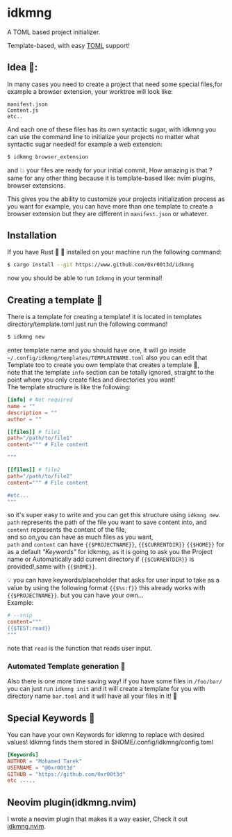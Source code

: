 # idkmng
A TOML based project initializer.

Template-based, with easy [TOML](https://toml.io/en/) support!

## Idea 🧠:
In many cases you need to create a project that need some special files,for example a browser extension, your worktree will look like:
```
manifest.json
Content.js
etc.. 
```

And each one of these files has its own syntactic sugar,
with idkmng you can use the command line to initialize your projects no matter what syntactic sugar needed!
for example a web extension:
```sh
$ idkmng browser_extension
```
and 💥 your files are ready for your initial commit, How amazing is that ? 
same for any other thing because it is template-based like: nvim plugins, browser extensions.

This gives you the ability to customize your projects initialization process as you want for example, you can have more than one template to create a browser extension but they are different in `manifest.json` or whatever.

## Installation
If you have Rust 🦀 🚀 installed on your machine run the following command:

```sh
$ cargo install --git https://www.github.com/0xr00t3d/idkmng
```
<!--if not I don't know how you are still alive jk-->
<!-- TODO: Add templates repo-->
<!-- TODO: Add releases-->
now you should be able to run `Idkmng` in your terminal!

## Creating a template 📜
There is a template for creating a template! 
it is located in templates directory/template.toml
just run the following command! 
```sh
$ idkmng new
```
enter template name and you should have one, it will go inside `~/.config/idkmng/templates/TEMPLATENAME.toml`
also you can edit that Template too to create you own template that creates a template 🎉,<br>
note that the template `info` section can be totally ignored, straight to the point where you only create files and directories you want!<br>
The template structure is like the following:
```toml
[info] # Not required
name = ""
description = ""
author = ""

[[files]] # file1 
path="/path/to/file1"
content=""" # File content

"""

[[files]] # file2
path="/path/to/file2"
content=""" # File content

#etc...
"""
```
so it's super easy to write and you can get this structure using `idkmng new`.
`path` represents the path of the file you want to save content into, and `content` represents the content of the file,<br>
and so on,you can have as much files as you want,<br>
`path` and `content` can have `{{$PROJECTNAME}}`, `{{$CURRENTDIR}}` `{{$HOME}}` for as a default *"Keywords"* for idkmng, as it is going to ask you the Project name or Automatically add current directory if `{{$CURRENTDIR}}` is provided!,same with `{{$HOME}}`.<br>

💡 you can have keywords/placeholder that asks for user input to take as a value by using the following format `{{$%s:f}}` this already works with `{{$PROJECTNAME}}`. but you can have your own...<br>
Example: 
```toml
# --snip
content="""
{{$TEST:read}}
"""
```
note that `read` is the function that reads user input.

### Automated Template generation 🚀
Also there is one more time saving way! if you have some files in `/foo/bar/` you can just run `idkmng init` and it will create a template for you with directory name `bar.toml` and it will have all your files in it! 🌸

## Special Keywords 🔧
You can have your own Keywords for idkmng to replace with desired values!
Idkmng finds them stored in $HOME/.config/idkmng/config.toml
```toml
[Keywords]
AUTHOR = "Mohamed Tarek"
USERNAME = "@0xr00t3d"
GITHUB = "https://github.com/0xr00t3d"
etc .....
```

## Neovim plugin(idkmng.nvim)
I wrote a neovim plugin that makes it a way easier, Check it out [idkmng.nvim](https://www.github.com/0xr00t3d/idkmng.nvim).
